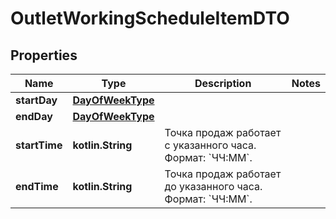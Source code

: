 
# OutletWorkingScheduleItemDTO

## Properties
| Name | Type | Description | Notes |
| ------------ | ------------- | ------------- | ------------- |
| **startDay** | [**DayOfWeekType**](DayOfWeekType.md) |  |  |
| **endDay** | [**DayOfWeekType**](DayOfWeekType.md) |  |  |
| **startTime** | **kotlin.String** | Точка продаж работает c указанного часа.  Формат: &#x60;ЧЧ:ММ&#x60;.  |  |
| **endTime** | **kotlin.String** | Точка продаж работает до указанного часа.  Формат: &#x60;ЧЧ:ММ&#x60;.  |  |



